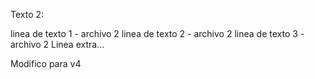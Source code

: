 Texto 2:

linea de texto 1 - archivo 2
linea de texto 2 - archivo 2
linea de texto 3 - archivo 2
Linea extra...

Modifico para v4
